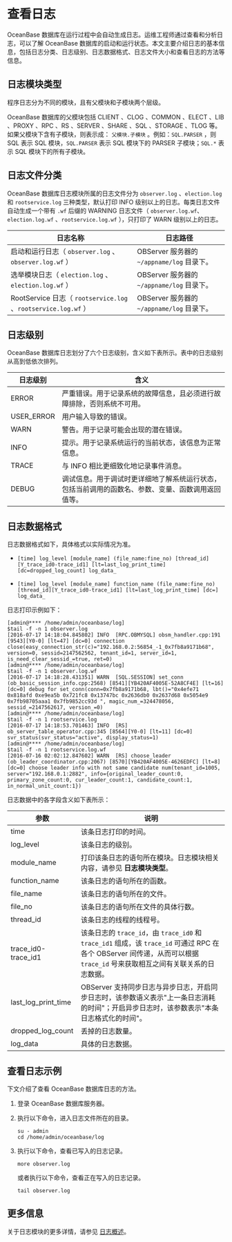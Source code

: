 # 查看日志

OceanBase 数据库在运行过程中会自动生成日志。运维工程师通过查看和分析日志，可以了解 OceanBase 数据库的启动和运行状态。本文主要介绍日志的基本信息，包括日志分类、日志级别、日志数据格式、日志文件大小和查看日志的方法等信息。

## 日志模块类型

程序日志分为不同的模块，且有父模块和子模块两个层级。

OceanBase 数据库的父模块包括 CLIENT 、CLOG 、COMMON 、ELECT 、LIB 、PROXY 、RPC 、RS 、SERVER 、SHARE 、SQL 、STORAGE 、TLOG 等。如果父模块下含有子模块，则表示成： `父模块.子模块` 。例如：`SQL.PARSER` ，则 SQL 表示 SQL 模块，`SQL.PARSER` 表示 SQL 模块下的 PARSER 子模块；`SQL.*` 表示 SQL 模块下的所有子模块。

## 日志文件分类

OceanBase 数据库日志模块所属的日志文件分为 `observer.log` 、`election.log` 和 `rootservice.log` 三种类型，默认打印 INFO 级别以上的日志。每类日志文件自动生成一个带有 `.wf` 后缀的 WARNING 日志文件（ `observer.log.wf`、`election.log.wf` 、`rootservice.log.wf` ），只打印了 WARN 级别以上的日志。

|                           日志名称                            |                日志路径                |
|-----------------------------------------------------------|------------------------------------|
| 启动和运行日志（ `observer.log` 、`observer.log.wf` ）              | OBServer 服务器的 `~/appname/log` 目录下。 |
| 选举模块日志（ `election.log` 、`election.log.wf` ）               | OBServer 服务器的 `~/appname/log` 目录下。 |
| RootService 日志（ `rootservice.log` 、`rootservice.log.wf` ） | OBServer 服务器的 `~/appname/log` 目录下。 |

## 日志级别

OceanBase 数据库日志划分了六个日志级别，含义如下表所示。表中的日志级别从高到低依次排列。

|    日志级别    |                        含义                         |
|------------|---------------------------------------------------|
| ERROR      | 严重错误。用于记录系统的故障信息，且必须进行故障排除，否则系统不可用。               |
| USER_ERROR | 用户输入导致的错误。                                        |
| WARN       | 警告。用于记录可能会出现的潜在错误。                                |
| INFO       | 提示。用于记录系统运行的当前状态，该信息为正常信息。                        |
| TRACE      | 与 INFO 相比更细致化地记录事件消息。                             |
| DEBUG      | 调试信息。用于调试时更详细地了解系统运行状态，包括当前调用的函数名、参数、变量、函数调用返回值等。 |

## 日志数据格式

日志数据格式如下，具体格式以实际情况为准。

* `[time] log_level [module_name] (file_name:fine_no) [thread_id][Y_trace_id0-trace_id1] [lt=last_log_print_time] [dc=dropped_log_count] log_data_`

* `[time] log_level [module_name] function_name (file_name:fine_no) [thread_id][Y_trace_id0-trace_id1] [lt=last_log_print_time] [dc=] log_data_`

日志打印示例如下：

```shell
[admin@**** /home/admin/oceanbase/log] 
$tail -f -n 1 observer.log
[2016-07-17 14:18:04.845802] INFO  [RPC.OBMYSQL] obsm_handler.cpp:191 [9543][Y0-0] [lt=47] [dc=0] connection close(easy_connection_str(c)="192.168.0.2:56854_-1_0x7fb8a9171b68", version=0, sessid=2147562562, tenant_id=1, server_id=1, is_need_clear_sessid_=true, ret=0) 
[admin@**** /home/admin/oceanbase/log] 
$tail -f -n 1 observer.log.wf
[2016-07-17 14:18:28.431351] WARN  [SQL.SESSION] set_conn (ob_basic_session_info.cpp:2568) [8541][YB420AF4005E-52A8CF4E] [lt=16] [dc=0] debug for set_conn(conn=0x7fb8a9171b68, lbt()="0x4efe71 0x818afd 0xe9ea5b 0x721fc8 0x13747bc 0x2636db0 0x2637d68 0x5054e9 0x7fb98705aaa1 0x7fb9852cc93d ", magic_num_=324478056, sessid_=2147562617, version_=0) 
[admin@**** /home/admin/oceanbase/log] 
$tail -f -n 1 rootservice.log
[2016-07-17 14:18:53.701463] INFO  [RS] ob_server_table_operator.cpp:345 [8564][Y0-0] [lt=11] [dc=0] svr_status(svr_status="active", display_status=1) 
[admin@**** /home/admin/oceanbase/log] 
$tail -f -n 1 rootservice.log.wf
[2016-07-16 02:02:12.847602] WARN  [RS] choose_leader (ob_leader_coordinator.cpp:2067) [8570][YB420AF4005E-4626EDFC] [lt=8] [dc=0] choose leader info with not same candidate num(tenant_id=1005, server="192.168.0.1:2882", info={original_leader_count:0, primary_zone_count:0, cur_leader_count:1, candidate_count:1, in_normal_unit_count:1})
```

日志数据中的各字段含义如下表所示：

|         参数          |                                                             说明                                                              |
|---------------------|-----------------------------------------------------------------------------------------------------------------------------|
| time                | 该条日志打印的时间。                                                                                                                  |
| log_level           | 该条日志的级别。                                                                                                                    |
| module_name         | 打印该条日志的语句所在模块。日志模块相关内容，请参见 **日志模块类型**。                                                  |
| function_name       | 该条日志的语句所在的函数。                                                                                                               |
| file_name           | 该条日志的语句所在的文件。                                                                                                               |
| file_no             | 该条日志的语句所在文件的具体行数。                                                                                                           |
| thread_id           | 该条日志的线程的线程号。                                                                                                                |
| trace_id0-trace_id1 | 该条日志的 `trace_id`，由 `trace_id0` 和 `trace_id1` 组成，该 `trace_id` 可通过 RPC 在各个 OBServer 间传递，从而可以根据 `trace_id` 号来获取相互之间有关联关系的日志数据。 |
| last_log_print_time | OBServer 支持同步日志与异步日志，开启同步日志时，该参数语义表示"上一条日志消耗的时间"；开启异步日志时，该参数表示"本条日志格式化的时间"。                                                 |
| dropped_log_count   | 丢掉的日志数量。                                                                                                                    |
| log_data            | 具体的日志数据。                                                                                                                    |

## 查看日志示例

下文介绍了查看 OceanBase 数据库日志的方法。

1. 登录 OceanBase 数据库服务器。

2. 执行以下命令，进入日志文件所在的目录。

   ```shell
   su - admin
   cd /home/admin/oceanbase/log
   ```

3. 执行以下命令，查看已写入的日志记录。

   ```shell
   more observer.log
   ```

   或者执行以下命令，查看正在写入的日志记录。

   ```shell
   tail observer.log
   ```

## 更多信息

关于日志模块的更多详情，请参见 [日志概述](../../../6.basic-database-management/7.manage-logs/1.overview-of-logs.md)。
